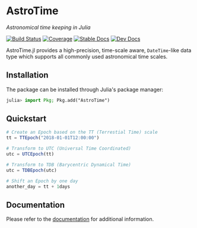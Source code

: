 # AstroTime

*Astronomical time keeping in Julia*

[![Build Status](https://github.com/JuliaAstro/AstroTime.jl/workflows/CI/badge.svg?branch=master)](https://github.com/JuliaAstro/AstroTime.jl/actions)
[![Coverage](https://codecov.io/gh/JuliaAstro/AstroTime.jl/branch/master/graph/badge.svg)](https://codecov.io/gh/JuliaAstro/AstroTime.jl)
[![Stable Docs](https://img.shields.io/badge/docs-stable-blue.svg)](https://JuliaAstro.github.io/AstroTime.jl/stable)
[![Dev Docs](https://img.shields.io/badge/docs-dev-blue.svg)](https://JuliaAstro.github.io/AstroTime.jl/dev)

AstroTime.jl provides a high-precision, time-scale aware, `DateTime`-like data type which supports
all commonly used astronomical time scales.

## Installation

The package can be installed through Julia's package manager:

```julia
julia> import Pkg; Pkg.add("AstroTime")
```

## Quickstart

```julia
# Create an Epoch based on the TT (Terrestial Time) scale
tt = TTEpoch("2018-01-01T12:00:00")

# Transform to UTC (Universal Time Coordinated)
utc = UTCEpoch(tt)

# Transform to TDB (Barycentric Dynamical Time)
utc = TDBEpoch(utc)

# Shift an Epoch by one day
another_day = tt + 1days
```

## Documentation

Please refer to the [documentation](https://JuliaAstro.github.io/AstroTime.jl/stable)
for additional information.


